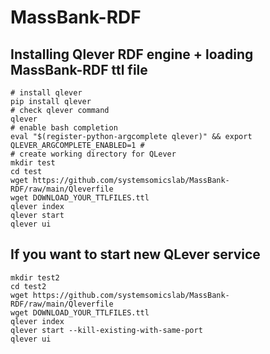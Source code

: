 # MassBank-RDF

## Installing Qlever RDF engine + loading MassBank-RDF ttl file

```
# install qlever
pip install qlever
# check qlever command
qlever
# enable bash completion
eval "$(register-python-argcomplete qlever)" && export QLEVER_ARGCOMPLETE_ENABLED=1 #
# create working directory for QLever
mkdir test
cd test
wget https://github.com/systemsomicslab/MassBank-RDF/raw/main/Qleverfile
wget DOWNLOAD_YOUR_TTLFILES.ttl
qlever index
qlever start
qlever ui
```

## If you want to start new QLever service
```
mkdir test2
cd test2
wget https://github.com/systemsomicslab/MassBank-RDF/raw/main/Qleverfile
wget DOWNLOAD_YOUR_TTLFILES.ttl
qlever index
qlever start --kill-existing-with-same-port
qlever ui
```
